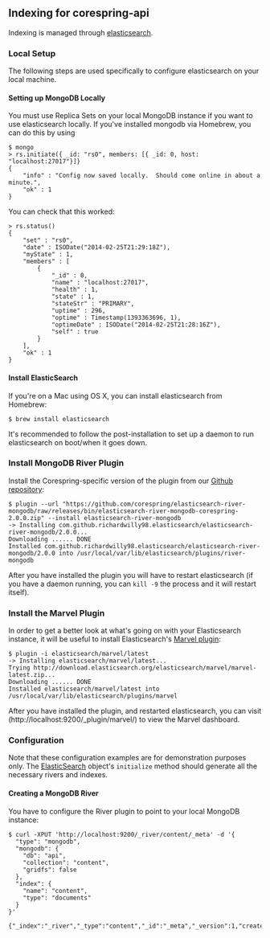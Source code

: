 ## Indexing for corespring-api

Indexing is managed through [elasticsearch](http://www.elasticsearch.org/).

### Local Setup

The following steps are used specifically to configure elasticsearch on your local machine.

#### Setting up MongoDB Locally

You must use Replica Sets on your local MongoDB instance if you want to use elasticsearch locally. If you've installed mongodb via Homebrew, you can do this by using

    $ mongo
    > rs.initiate({ _id: "rs0", members: [{ _id: 0, host: "localhost:27017"}]}
    {
    	"info" : "Config now saved locally.  Should come online in about a minute.",
    	"ok" : 1
    }

You can check that this worked:

    > rs.status()
    {
    	"set" : "rs0",
    	"date" : ISODate("2014-02-25T21:29:18Z"),
    	"myState" : 1,
    	"members" : [
    		{
    			"_id" : 0,
    			"name" : "localhost:27017",
    			"health" : 1,
    			"state" : 1,
    			"stateStr" : "PRIMARY",
    			"uptime" : 296,
    			"optime" : Timestamp(1393363696, 1),
    			"optimeDate" : ISODate("2014-02-25T21:28:16Z"),
    			"self" : true
    		}
	    ],
    	"ok" : 1
    }
  

#### Install ElasticSearch

If you're on a Mac using OS X, you can install elasticsearch from Homebrew:

    $ brew install elasticsearch

It's recommended to follow the post-installation to set up a daemon to run elasticsearch on boot/when it goes down.


### Install MongoDB River Plugin

Install the Corespring-specific version of the plugin from our [Github repository](https://github.com/corespring/elasticsearch-river-monogdb):

    $ plugin --url "https://github.com/corespring/elasticsearch-river-mongodb/raw/releases/bin/elasticsearch-river-mongodb-corespring-2.0.0.zip" --install elasticsearch-river-mongodb
    -> Installing com.github.richardwilly98.elasticsearch/elasticsearch-river-mongodb/2.0.0...
    Downloading ...... DONE
    Installed com.github.richardwilly98.elasticsearch/elasticsearch-river-mongodb/2.0.0 into /usr/local/var/lib/elasticsearch/plugins/river-mongodb

After you have installed the plugin you will have to restart elasticsearch (if you have a daemon running, you can `kill -9` the process and it will restart itself).


### Install the Marvel Plugin

In order to get a better look at what's going on with your Elasticsearch instance, it will be useful to install Elasticsearch's [Marvel plugin](http://www.elasticsearch.org/guide/en/marvel/current/):

    $ plugin -i elasticsearch/marvel/latest
    -> Installing elasticsearch/marvel/latest...
    Trying http://download.elasticsearch.org/elasticsearch/marvel/marvel-latest.zip...
    Downloading ...... DONE
    Installed elasticsearch/marvel/latest into /usr/local/var/lib/elasticsearch/plugins/marvel

After you have installed the plugin, and restarted elasticsearch, you can visit (http://localhost:9200/_plugin/marvel/) to view the Marvel dashboard.


### Configuration

Note that these configuration examples are for demonstration purposes only. The [ElasticSearch](ElasticSearch.scala) object's `initialize` method should generate all the necessary rivers and indexes.

#### Creating a MongoDB River

You have to configure the River plugin to point to your local MongoDB instance:

    $ curl -XPUT 'http://localhost:9200/_river/content/_meta' -d '{
      "type": "mongodb", 
      "mongodb": { 
        "db": "api", 
        "collection": "content", 
        "gridfs": false
      }, 
      "index": { 
        "name": "content", 
        "type": "documents" 
      }
    }'
    
    {"_index":"_river","_type":"content","_id":"_meta","_version":1,"created":true}
